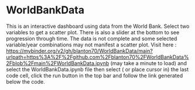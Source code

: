 # WorldBankData

This is an interactive dashboard using data from the World Bank.  Select two variables to get a scatter plot.  There is also a slider at the bottom to see progression through time.  The  data is not complete and some selected variable/year combinations may not manifest a scatter plot.  Visit here : https://mybinder.org/v2/gh/blanton70/WorldBankData/main?urlpath=https%3A%2F%2Fgithub.com%2Fblanton70%2FWorldBankData%2Fblob%2Fmain%2FWorldBankData.ipynb (may take a minute to load) and select the WorldBankData.ipynb file then select ( or place cursor in) the last code cell, click the run button in the top bar and follow the link generated below the code.
